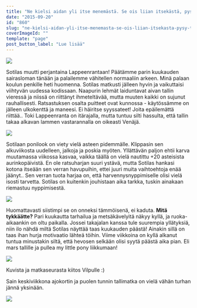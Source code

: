 ```yaml
---
title: "Ne kielsi aidan yli itse menemästä. Se ois liian itsekästä, pysy tässä."
date: "2015-09-20"
id: "860"
slug: "ne-kielsi-aidan-yli-itse-menemasta-se-ois-liian-itsekasta-pysy-tassa"
coverImageId: ""
template: "page"
post_button_label: "Lue lisää"
---
```


[![](/images/IMG_0008_.png)](http://3.bp.blogspot.com/-i87h5VG8Tcc/Vf5mTSlCPhI/AAAAAAAAKGg/T41IJKIwEns/s1600/IMG_0008_.png)

  

Sotilas muutti perjantaina Lappeenrantaan! Päätämme parin kuukauden sairasloman tänään ja palailemme vähitellen normaaliin arkeen. Minä palaan koulun penkille heti huomenna. Sotilas matkusti jälleen hyvin ja vaikuttaisi viihtyvän uudessa kodissaan. Naapurin lehmät laiduntavat aivan tallin vieressä ja niissä on riittänyt ihmeteltävää, mutta muuten kaikki on sujunut rauhallisesti. Ratsastuksen osalta puitteet ovat kunnossa - käytössämme on jälleen ulkokenttä ja maneesi. Ei häiritse syyssateet! Joita epäilemättä riittää.. Toki Lappeenranta on itärajalla, mutta tuntuu silti hassulta, että tallin takaa alkavan lammen vastarannalla on oikeasti Venäjä.

  

[![](/images/IMG_0031_.png)](http://4.bp.blogspot.com/-8HCIvB0Kz0E/Vf5mTstQuuI/AAAAAAAAKGo/2svuGZJ6Iig/s1600/IMG_0031_.png)

  

Sotilaan ponilook on viety vielä asteen pidemmälle. Klippasin sen alkuviikosta uudelleen, jalkoja ja poskia myöten. Yllättävän paljon ehtii karva muutamassa viikossa kasvaa, vaikka täällä on vielä nautittu +20 asteisista aurinkopäivistä. En ole ratsuharjan suuri ystävä, mutta Sotilas hankasi kotona itseään sen verran havupuihin, ettei juuri muita vaihtoehtoja enää jäänyt.. Sen verran tuota harjaa on, että harvennysnyppimiselle olisi vielä isosti tarvetta. Sotilas on kuitenkin jouhistaan aika tarkka, tuskin ainakaan riemastuu nyppimisestä.

  

[![](/images/IMG_0025_.png)](http://1.bp.blogspot.com/-6SlTgelAI_s/Vf5mThsTIKI/AAAAAAAAKGk/QjNF6ylZgDQ/s1600/IMG_0025_.png)

  

Huomattavasti siistimpi se on onneksi tämmöisenä, ei kaduta. **Mitä tykkäätte?** Pari kuukautta tarhailua ja metsäkävelyitä näkyy kyllä, ja ruoka-aikaankin on oltu paikalla. Jossei takajalan kanssa tule suurempia yllätyksiä, niin ilo nähdä miltä Sotilas näyttää taas kuukauden päästä! Ainakin sillä on taas ihan hurja motivaatio lähteä töihin. Viime viikkoina on kyllä alkanut tuntua minustakin siltä, että hevosen selkään olisi syytä päästä aika pian. Eli mars tallille ja pullea my little pony liikkumaan!

  

[![](/images/IMG_0045_.png)](http://1.bp.blogspot.com/-yVn_DljIw3M/Vf5mT5CflNI/AAAAAAAAKGs/7cSBjnAVjoE/s1600/IMG_0045_.png)

  

Kuvista ja matkaseurasta kiitos Vilpulle :)

Sain keskiviikkona ajokortin ja puolen tunnin tallimatka on vielä vähän turhan jännä yksinään.

  

[![](/images/IMG_0054_.png)](http://2.bp.blogspot.com/-pA0Fq69nmJQ/Vf5mUFmDiXI/AAAAAAAAKGw/8K6TI04roYM/s1600/IMG_0054_.png)
